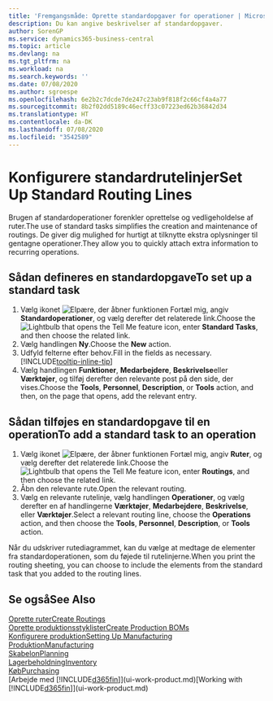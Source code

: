 ```yaml
---
title: 'Fremgangsmåde: Oprette standardopgaver for operationer | Microsoft Docs'
description: Du kan angive beskrivelser af standardopgaver.
author: SorenGP
ms.service: dynamics365-business-central
ms.topic: article
ms.devlang: na
ms.tgt_pltfrm: na
ms.workload: na
ms.search.keywords: ''
ms.date: 07/08/2020
ms.author: sgroespe
ms.openlocfilehash: 6e2b2c7dcde7de247c23ab9f818f2c66cf4a4a77
ms.sourcegitcommit: 8b2f02dd5189c46ecff33c07223ed62b36842d34
ms.translationtype: HT
ms.contentlocale: da-DK
ms.lasthandoff: 07/08/2020
ms.locfileid: "3542589"
---
```

# <a name="set-up-standard-routing-lines"></a><span data-ttu-id="40701-103">Konfigurere standardrutelinjer</span><span class="sxs-lookup"><span data-stu-id="40701-103">Set Up Standard Routing Lines</span></span>

<span data-ttu-id="40701-104">Brugen af standardoperationer forenkler oprettelse og vedligeholdelse af ruter.</span><span class="sxs-lookup"><span data-stu-id="40701-104">The use of standard tasks simplifies the creation and maintenance of routings.</span></span> <span data-ttu-id="40701-105">De giver dig mulighed for hurtigt at tilknytte ekstra oplysninger til gentagne operationer.</span><span class="sxs-lookup"><span data-stu-id="40701-105">They allow you to quickly attach extra information to recurring operations.</span></span>

## <a name="to-set-up-a-standard-task"></a><span data-ttu-id="40701-106">Sådan defineres en standardopgave</span><span class="sxs-lookup"><span data-stu-id="40701-106">To set up a standard task</span></span>

1. <span data-ttu-id="40701-107">Vælg ikonet ![Elpære, der åbner funktionen Fortæl mig](media/ui-search/search_small.png "Fortæl mig, hvad du vil foretage dig"), angiv **Standardoperationer**, og vælg derefter det relaterede link.</span><span class="sxs-lookup"><span data-stu-id="40701-107">Choose the ![Lightbulb that opens the Tell Me feature](media/ui-search/search_small.png "Tell me what you want to do") icon, enter **Standard Tasks**, and then choose the related link.</span></span>
2. <span data-ttu-id="40701-108">Vælg handlingen **Ny**.</span><span class="sxs-lookup"><span data-stu-id="40701-108">Choose the **New** action.</span></span>
3. <span data-ttu-id="40701-109">Udfyld felterne efter behov.</span><span class="sxs-lookup"><span data-stu-id="40701-109">Fill in the fields as necessary.</span></span> [!INCLUDE[tooltip-inline-tip](includes/tooltip-inline-tip_md.md)]
4. <span data-ttu-id="40701-110">Vælg handlingen **Funktioner**, **Medarbejdere**, **Beskrivelse**eller **Værktøjer**, og tilføj derefter den relevante post på den side, der vises.</span><span class="sxs-lookup"><span data-stu-id="40701-110">Choose the **Tools**, **Personnel**, **Description**, or **Tools** action, and then, on the page that opens, add the relevant entry.</span></span>

## <a name="to-add-a-standard-task-to-an-operation"></a><span data-ttu-id="40701-111">Sådan tilføjes en standardopgave til en operation</span><span class="sxs-lookup"><span data-stu-id="40701-111">To add a standard task to an operation</span></span>

1. <span data-ttu-id="40701-112">Vælg ikonet ![Elpære, der åbner funktionen Fortæl mig](media/ui-search/search_small.png "Fortæl mig, hvad du vil foretage dig"), angiv **Ruter**, og vælg derefter det relaterede link.</span><span class="sxs-lookup"><span data-stu-id="40701-112">Choose the ![Lightbulb that opens the Tell Me feature](media/ui-search/search_small.png "Tell me what you want to do") icon, enter **Routings**, and then choose the related link.</span></span>
2. <span data-ttu-id="40701-113">Åbn den relevante rute.</span><span class="sxs-lookup"><span data-stu-id="40701-113">Open the relevant routing.</span></span>
3. <span data-ttu-id="40701-114">Vælg en relevante rutelinje, vælg handlingen **Operationer**, og vælg derefter en af handlingerne **Værktøjer**, **Medarbejdere**, **Beskrivelse**, eller **Værktøjer**.</span><span class="sxs-lookup"><span data-stu-id="40701-114">Select a relevant routing line, choose the **Operations** action, and then choose the **Tools**, **Personnel**, **Description**, or **Tools** action.</span></span>

<span data-ttu-id="40701-115">Når du udskriver rutediagrammet, kan du vælge at medtage de elementer fra standardoperationen, som du føjede til rutelinjerne.</span><span class="sxs-lookup"><span data-stu-id="40701-115">When you print the routing sheeting, you can choose to include the elements from the standard task that you added to the routing lines.</span></span>

## <a name="see-also"></a><span data-ttu-id="40701-116">Se også</span><span class="sxs-lookup"><span data-stu-id="40701-116">See Also</span></span>

[<span data-ttu-id="40701-117">Oprette ruter</span><span class="sxs-lookup"><span data-stu-id="40701-117">Create Routings</span></span>](production-how-to-create-routings.md)  
[<span data-ttu-id="40701-118">Oprette produktionsstyklister</span><span class="sxs-lookup"><span data-stu-id="40701-118">Create Production BOMs</span></span>](production-how-to-create-production-boms.md)  
[<span data-ttu-id="40701-119">Konfigurere produktion</span><span class="sxs-lookup"><span data-stu-id="40701-119">Setting Up Manufacturing</span></span>](production-configure-production-processes.md)  
[<span data-ttu-id="40701-120">Produktion</span><span class="sxs-lookup"><span data-stu-id="40701-120">Manufacturing</span></span>](production-manage-manufacturing.md)  
[<span data-ttu-id="40701-121">Skabelon</span><span class="sxs-lookup"><span data-stu-id="40701-121">Planning</span></span>](production-planning.md)  
[<span data-ttu-id="40701-122">Lagerbeholdning</span><span class="sxs-lookup"><span data-stu-id="40701-122">Inventory</span></span>](inventory-manage-inventory.md)  
[<span data-ttu-id="40701-123">Køb</span><span class="sxs-lookup"><span data-stu-id="40701-123">Purchasing</span></span>](purchasing-manage-purchasing.md)  
<span data-ttu-id="40701-124">[Arbejde med [!INCLUDE[d365fin](includes/d365fin_md.md)]](ui-work-product.md)</span><span class="sxs-lookup"><span data-stu-id="40701-124">[Working with [!INCLUDE[d365fin](includes/d365fin_md.md)]](ui-work-product.md)</span></span>  
